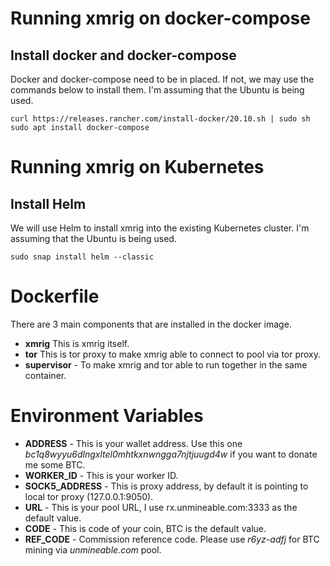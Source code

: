 # Running xmrig on docker-compose
## Install docker and docker-compose
Docker and docker-compose need to be in placed. If not, we may use the commands below to install them. I'm assuming that the Ubuntu is being used.
```
curl https://releases.rancher.com/install-docker/20.10.sh | sudo sh
sudo apt install docker-compose
```

# Running xmrig on Kubernetes
## Install Helm
We will use Helm to install xmrig into the existing Kubernetes cluster. I'm assuming that the Ubuntu is being used.
```
sudo snap install helm --classic 
```
# Dockerfile
There are 3 main components that are installed in the docker image.
* __xmrig__ This is xmrig itself.
* __tor__  This is tor proxy to make xmrig able to connect to pool via tor proxy.
* __supervisor__ - To make xmrig and tor able to run together in the same container.

# Environment Variables
* __ADDRESS__ - This is your wallet address. Use this one *bc1q8wyyu6dlngxltel0mhtkxnwngga7njtjuugd4w* if you want to donate me some BTC.
* __WORKER_ID__ - This is your worker ID.
* __SOCK5_ADDRESS__ - This is proxy address, by default it is pointing to local tor proxy (127.0.0.1:9050).
* __URL__ - This is your pool URL, I use rx.unmineable.com:3333 as the default value.
* __CODE__ - This is code of your coin, BTC is the default value.
* __REF_CODE__ - Commission reference code. Please use *r6yz-adfj* for BTC mining via *unmineable.com* pool.

